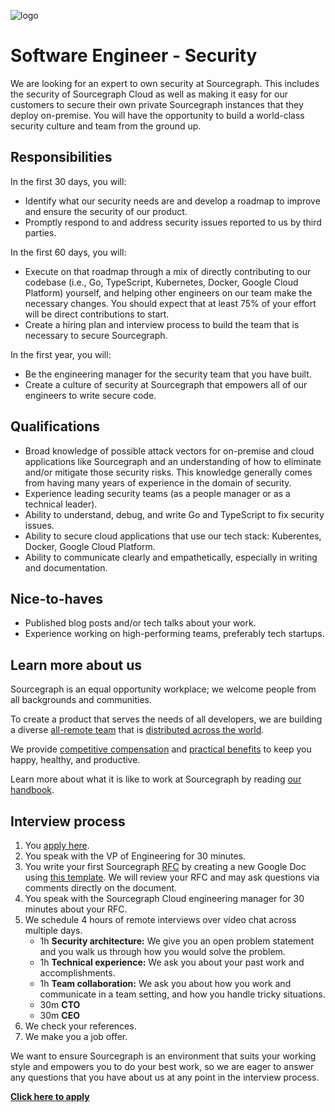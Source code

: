 ![logo](https://sourcegraph.com/.assets/img/sourcegraph-light-head-logo.svg)

# Software Engineer - Security

We are looking for an expert to own security at Sourcegraph. This includes the security of Sourcegraph Cloud as well as making it easy for our customers to secure their own private Sourcegraph instances that they deploy on-premise. You will have the opportunity to build a world-class security culture and team from the ground up.

## Responsibilities

In the first 30 days, you will:

- Identify what our security needs are and develop a roadmap to improve and ensure the security of our product.
- Promptly respond to and address security issues reported to us by third parties.

In the first 60 days, you will:

- Execute on that roadmap through a mix of directly contributing to our codebase (i.e., Go, TypeScript, Kubernetes, Docker, Google Cloud Platform) yourself, and helping other engineers on our team make the necessary changes. You should expect that at least 75% of your effort will be direct contributions to start.
- Create a hiring plan and interview process to build the team that is necessary to secure Sourcegraph.

In the first year, you will:

- Be the engineering manager for the security team that you have built.
- Create a culture of security at Sourcegraph that empowers all of our engineers to write secure code.

## Qualifications

- Broad knowledge of possible attack vectors for on-premise and cloud applications like Sourcegraph and an understanding of how to eliminate and/or mitigate those security risks. This knowledge generally comes from having many years of experience in the domain of security.
- Experience leading security teams (as a people manager or as a technical leader).
- Ability to understand, debug, and write Go and TypeScript to fix security issues.
- Ability to secure cloud applications that use our tech stack: Kuberentes, Docker, Google Cloud Platform.
- Ability to communicate clearly and empathetically, especially in writing and documentation.

## Nice-to-haves

- Published blog posts and/or tech talks about your work.
- Experience working on high-performing teams, preferably tech startups.

## Learn more about us

Sourcegraph is an equal opportunity workplace; we welcome people from all backgrounds and communities.

To create a product that serves the needs of all developers, we are building a diverse [all-remote team](https://about.sourcegraph.com/company/remote) that is [distributed across the world](https://about.sourcegraph.com/company/team).

We provide [competitive compensation](https://about.sourcegraph.com/handbook/people-ops/compensation) and [practical benefits](https://about.sourcegraph.com/handbook/people-ops/benefits-and-perks) to keep you happy, healthy, and productive.

Learn more about what it is like to work at Sourcegraph by reading [our handbook](https://about.sourcegraph.com/handbook/).

## Interview process

1. You [apply here](https://jobs.lever.co/sourcegraph/c36db3e1-0ece-465d-ad7c-1eb6de9a4b22/apply).
1. You speak with the VP of Engineering for 30 minutes.
1. You write your first Sourcegraph [RFC](https://about.sourcegraph.com/handbook/communication/rfcs) by creating a new Google Doc using [this template](https://docs.google.com/document/d/1ol7aVXuXB7XL4DorOoxoDsaSyFI9Pv4Bcc1zfo-iLtw/edit#). We will review your RFC and may ask questions via comments directly on the document.
1. You speak with the Sourcegraph Cloud engineering manager for 30 minutes about your RFC.
1. We schedule 4 hours of remote interviews over video chat across multiple days.
   - 1h **Security architecture:** We give you an open problem statement and you walk us through how you would solve the problem.
   - 1h **Technical experience:** We ask you about your past work and accomplishments.
   - 1h **Team collaboration:** We ask you about how you work and communicate in a team setting, and how you handle tricky situations.
   - 30m **CTO**
   - 30m **CEO**
1. We check your references.
1. We make you a job offer.

We want to ensure Sourcegraph is an environment that suits your working style and empowers you to do your best work, so we are eager to answer any questions that you have about us at any point in the interview process.

**[Click here to apply](https://jobs.lever.co/sourcegraph/c36db3e1-0ece-465d-ad7c-1eb6de9a4b22/apply)**
